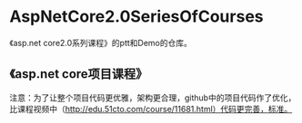 # AspNetCore2.0SeriesOfCourses
《asp.net core2.0系列课程》的ptt和Demo的仓库。


## 《asp.net core项目课程》
注意：为了让整个项目代码更优雅，架构更合理，github中的项目代码作了优化，比课程视频中（http://edu.51cto.com/course/11681.html）代码更完善，标准。
